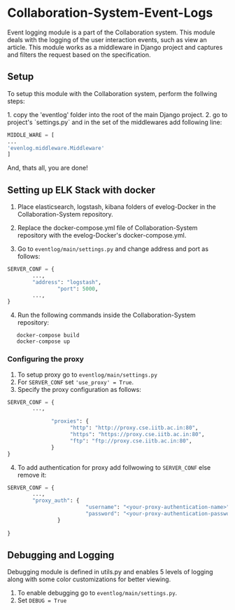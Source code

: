 # Collaboration-System-Event-Logs

<p>
Event logging module is a part of the Collaboration system. This module deals with the logging of the user interaction events, such as view an article.
This module works as a middleware in Django project and captures and filters the request based on the specification.
</p>

## Setup

<p>To setup this module with the Collaboration system, perform the follwing steps:</p>
1. copy the 'eventlog' folder into the root of the main Django project.
2. go to project's `settings.py` and in the set of the middlewares add following line:

```python
MIDDLE_WARE = [
...
'evenlog.middleware.Middleware'
]
```

And, thats all, you are done!

## Setting up ELK Stack with docker

1. Place elasticsearch, logstash, kibana folders of evelog-Docker in the Collaboration-System repository.

2. Replace the docker-compose.yml file of Collaboration-System repository with the evelog-Docker's docker-compose.yml.

3. Go to `eventlog/main/settings.py` and change address and port as follows:
```python
SERVER_CONF = {
		...,
		"address": "logstash",
                "port": 5000,
		...,
}
```
4. Run the following commands inside the Collaboration-System repository:
```
   docker-compose build
   docker-compose up
```

### Configuring the proxy

1. To setup proxy go to `eventlog/main/settings.py` 
2. For `SERVER_CONF` set `'use_proxy' = True`.
3. Specify the proxy configuration as follows:
```python
SERVER_CONF = {
		...,

              "proxies": {
                    "http": "http://proxy.cse.iitb.ac.in:80",
                    "https": "https://proxy.cse.iitb.ac.in:80",
                    "ftp": "ftp://proxy.cse.iitb.ac.in:80",
              }
}
```
4. To add authentication for proxy add follwowing to `SERVER_CONF` else remove it:
```python
SERVER_CONF = {
		...,
		"proxy_auth": {
                         "username": "<your-proxy-authentication-name>",
                         "password": "<your-proxy-authentication-password>"
                }
	
}

```

##  Debugging and Logging

Debugging module is defined in utils.py and enables 5 levels of logging along with some color customizations for better viewing.

1. To enable debugging go to `eventlog/main/settings.py`.
2. Set `DEBUG = True`




